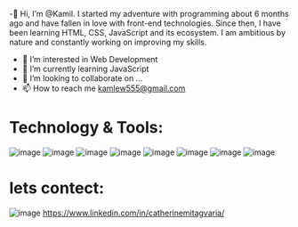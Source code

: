 -👋 Hi, I’m @Kamil. I started my adventure with programming about 6 months ago and have fallen in love with front-end technologies. Since then, I have been learning HTML, CSS, JavaScript and its ecosystem. I am ambitious by nature and constantly working on improving my skills.
- 👀 I’m interested in Web Development
- 🌱 I’m currently learning JavaScript
- 💞️ I’m looking to collaborate on ...
- 📫 How to reach me kamlew555@gmail.com 

<!---
Kamil201/Kamil201 is a ✨ special ✨ repository because its `README.md` (this file) appears on your GitHub profile.
You can click the Preview link to take a look at your changes.
--->


# Technology & Tools:

![image](https://github.com/Kamil201/Kamil201/assets/107198530/91430985-8dca-4de8-8653-37f582db7e65)
![image](https://github.com/Kamil201/Kamil201/assets/107198530/162b186c-0b5c-4be0-83d0-d4435ff979fc)
![image](https://github.com/Kamil201/Kamil201/assets/107198530/cdc36953-0df1-46f7-a1be-76874ba13048)
![image](https://github.com/Kamil201/Kamil201/assets/107198530/e52c0ab0-2e99-424a-a45f-642f85dd5de8)
![image](https://github.com/Kamil201/Kamil201/assets/107198530/de8b9974-b160-443a-8a7f-8f060074bb31)
![image](https://github.com/Kamil201/Kamil201/assets/107198530/0b3a9b0e-662f-4889-81a6-d4a6172ac033)
![image](https://github.com/Kamil201/Kamil201/assets/107198530/3e3bae04-82d2-43b9-860f-09cf3a517c8e)
![image](https://github.com/Kamil201/Kamil201/assets/107198530/5fd06fb7-466d-4c26-8b1e-50dbe29f819c)

# lets contect:
![image](https://github.com/Kamil201/Kamil201/assets/107198530/0d4397b5-9420-45b6-8d14-6b4a5b8b08d9) https://www.linkedin.com/in/catherinemitagvaria/







